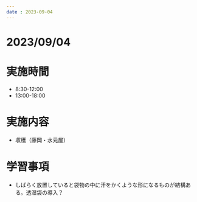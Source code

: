 ```yaml
---
date : 2023-09-04
---
```


# 2023/09/04

# 実施時間
- 8:30-12:00
- 13:00-18:00

# 実施内容
- 収穫（藤岡・水元屋）

# 学習事項
- しばらく放置していると袋物の中に汗をかくような形になるものが結構ある。透湿袋の導入？